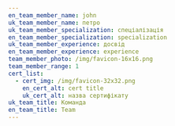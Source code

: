 ```yaml
---
en_team_member_name: john
uk_team_member_name: петро
uk_team_member_specialization: спеціалізація
en_team_member_specialization: specialization
uk_team_member_experience: досвід
en_team_member_experience: experience
team_member_photo: /img/favicon-16x16.png
team_member_range: 1
cert_list:
  - cert_img: /img/favicon-32x32.png
    en_cert_alt: cert title
    uk_cert_alt: назва сертифікату
uk_team_title: Команда
en_team_title: Team
---
```

